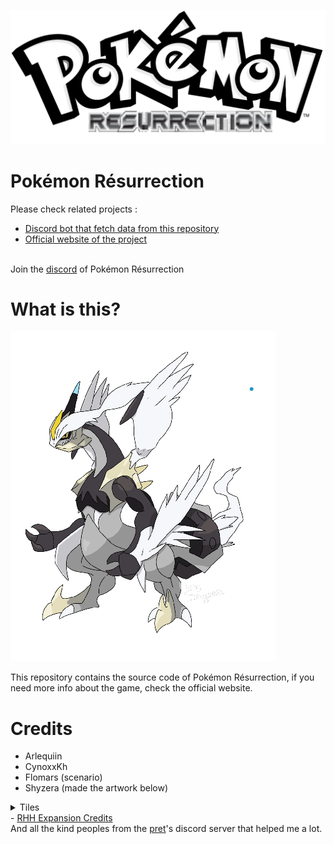 <img src="boxart.png"><br>
# Pokémon Résurrection
Please check related projects :
- <a href="https://github.com/Arlequiin/VN">Discord bot that fetch data from this repository</a>
- <a href="https://github.com/Arlequiin/VN">Official website of the project</a>
</ul>
<br>Join the <a href="https://discord.gg/krD4e8JT">discord</a> of Pokémon Résurrection


# What is this?
<img src='dragon.png'><br>
<p>This repository contains the source code of Pokémon Résurrection, if you need more info about the game, check the official website.</p>

# Credits
- Arlequiin
- CynoxxKh
- Flomars (scenario)
- Shyzera (made the artwork below)
<details>
<summary>Tiles</summary>
- HGSS Tiles by Gold and WesleyFG<br>
- Some tiles from CherryCakeBomb<br>
- <a href="https://www.deviantart.com/nicnubill">Nicnubill</a>
</details>
- <a href="https://github.com/rh-hideout/pokeemerald-expansion/wiki/Credits">RHH Expansion Credits</a><br>
And all the kind peoples from the <a href="https://github.com/pret">pret</a>'s discord server that helped me a lot.

